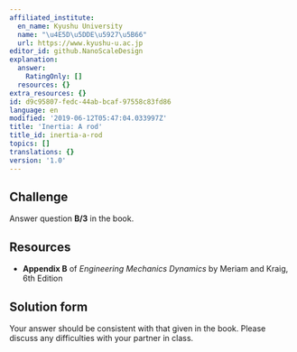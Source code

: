 ```yaml
---
affiliated_institute:
  en_name: Kyushu University
  name: "\u4E5D\u5DDE\u5927\u5B66"
  url: https://www.kyushu-u.ac.jp
editor_id: github.NanoScaleDesign
explanation:
  answer:
    RatingOnly: []
  resources: {}
extra_resources: {}
id: d9c95807-fedc-44ab-bcaf-97558c83fd86
language: en
modified: '2019-06-12T05:47:04.033997Z'
title: 'Inertia: A rod'
title_id: inertia-a-rod
topics: []
translations: {}
version: '1.0'
---
```


## Challenge
Answer question **B/3** in the book.


## Resources
- **Appendix B** of *Engineering Mechanics Dynamics* by Meriam and Kraig, 6th Edition


## Solution form
Your answer should be consistent with that given in the book.
Please discuss any difficulties with your partner in class.
